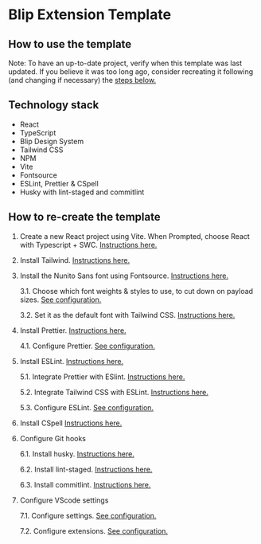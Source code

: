 # Blip Extension Template

## How to use the template

<!-- TODO: Write -->

Note: To have an up-to-date project, verify when this template was last updated. If you believe it was too long ago, consider recreating it following (and changing if necessary) the [steps below.](#how-to-re-create-the-template)

## Technology stack

-   React
-   TypeScript
-   Blip Design System
-   Tailwind CSS
-   NPM
-   Vite
-   Fontsource
-   ESLint, Prettier & CSpell
-   Husky with lint-staged and commitlint

<!-- TODO: Fix numbers -->

## How to re-create the template

1. Create a new React project using Vite. When Prompted, choose React with Typescript + SWC.
   [Instructions here.](https://vitejs.dev/guide/#scaffolding-your-first-vite-project)

2. Install Tailwind. [Instructions here.](https://tailwindcss.com/docs/guides/vite)

3. Install the Nunito Sans font using Fontsource. [Instructions here.](https://fontsource.org/docs/getting-started)

    3.1. Choose which font weights & styles to use, to cut down on payload sizes. [See configuration.](./src/lib/fonts.ts)

    3.2. Set it as the default font with Tailwind CSS. [Instructions here.](https://tailwindcss.com/docs/font-family#customizing-the-default-font)

4. Install Prettier. [Instructions here.](https://prettier.io/docs/en/install.html)

    4.1. Configure Prettier. [See configuration.](./package.json)

5. Install ESLint. [Instructions here.](https://eslint.org/docs/latest/use/getting-started)

    5.1. Integrate Prettier with ESlint. [Instructions here.](https://prettier.io/docs/en/integrating-with-linters.html)

    5.2. Integrate Tailwind CSS with ESLint. [Instructions here.](https://github.com/francoismassart/eslint-plugin-tailwindcss#2-install-eslint-plugin-tailwindcss)

    5.3. Configure ESLint. [See configuration.](./.eslintrc.cjs)

6. Install CSpell [Instructions here.](https://cspell.org/docs/installation/)

<!-- TODO: Add React Testing Library or Enzyme -->

6. Configure Git hooks

    6.1. Install husky. [Instructions here.](https://typicode.github.io/husky/#/?id=install)

    6.2. Install lint-staged. [Instructions here.](https://www.npmjs.com/package/lint-staged)

    6.3. Install commitlint. [Instructions here.](https://commitlint.js.org/#/guides-local-setup?id=install-commitlint)

7. Configure VScode settings

    7.1. Configure settings. [See configuration.](./.vscode/settings.json)

    7.2. Configure extensions. [See configuration.](./.vscode/extensions.json)
